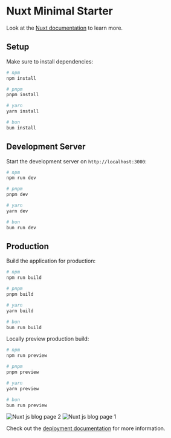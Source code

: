 # Nuxt Minimal Starter

Look at the [Nuxt documentation](https://nuxt.com/docs/getting-started/introduction) to learn more.

## Setup

Make sure to install dependencies:

```bash
# npm
npm install

# pnpm
pnpm install

# yarn
yarn install

# bun
bun install
```

## Development Server

Start the development server on `http://localhost:3000`:

```bash
# npm
npm run dev

# pnpm
pnpm dev

# yarn
yarn dev

# bun
bun run dev
```

## Production

Build the application for production:

```bash
# npm
npm run build

# pnpm
pnpm build

# yarn
yarn build

# bun
bun run build
```

Locally preview production build:

```bash
# npm
npm run preview

# pnpm
pnpm preview

# yarn
yarn preview

# bun
bun run preview
```

![Nuxt js blog page 2](https://github.com/user-attachments/assets/a0ac6d29-e2c5-430c-8892-bde97b0fb50b)
![Nuxt js blog page 1](https://github.com/user-attachments/assets/69781827-fc90-4e46-8167-460fb64503c8)



Check out the [deployment documentation](https://nuxt.com/docs/getting-started/deployment) for more information.
